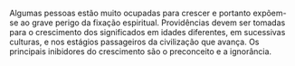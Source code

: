 ﻿Algumas pessoas estão muito ocupadas para crescer e portanto expõem-se ao grave perigo da fixação espiritual. Providências devem ser tomadas para o crescimento dos significados em idades diferentes, em sucessivas culturas, e nos estágios passageiros da civilização que avança. Os principais inibidores do crescimento são o preconceito e a ignorância.